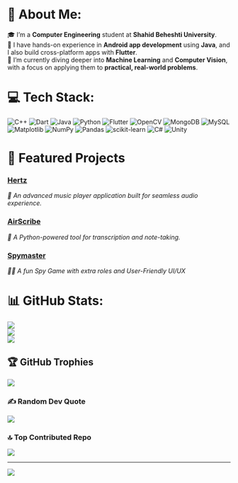 # 💫 About Me:
🎓 I’m a **Computer Engineering** student at **Shahid Beheshti University**.  
📱 I have hands-on experience in **Android app development** using **Java**, and I also build cross-platform apps with **Flutter**.  
🤖 I’m currently diving deeper into **Machine Learning** and **Computer Vision**, with a focus on applying them to **practical, real-world problems**.

# 💻 Tech Stack:
![C++](https://img.shields.io/badge/c++-%2300599C.svg?style=for-the-badge&logo=c%2B%2B&logoColor=white) ![Dart](https://img.shields.io/badge/dart-%230175C2.svg?style=for-the-badge&logo=dart&logoColor=white) ![Java](https://img.shields.io/badge/java-%23ED8B00.svg?style=for-the-badge&logo=openjdk&logoColor=white) ![Python](https://img.shields.io/badge/python-3670A0?style=for-the-badge&logo=python&logoColor=ffdd54) ![Flutter](https://img.shields.io/badge/Flutter-%2302569B.svg?style=for-the-badge&logo=Flutter&logoColor=white) ![OpenCV](https://img.shields.io/badge/opencv-%23white.svg?style=for-the-badge&logo=opencv&logoColor=white) ![MongoDB](https://img.shields.io/badge/MongoDB-%234ea94b.svg?style=for-the-badge&logo=mongodb&logoColor=white)
 ![MySQL](https://img.shields.io/badge/mysql-4479A1.svg?style=for-the-badge&logo=mysql&logoColor=white) ![Matplotlib](https://img.shields.io/badge/Matplotlib-%23ffffff.svg?style=for-the-badge&logo=Matplotlib&logoColor=black) ![NumPy](https://img.shields.io/badge/numpy-%23013243.svg?style=for-the-badge&logo=numpy&logoColor=white) ![Pandas](https://img.shields.io/badge/pandas-%23150458.svg?style=for-the-badge&logo=pandas&logoColor=white) ![scikit-learn](https://img.shields.io/badge/scikit--learn-%23F7931E.svg?style=for-the-badge&logo=scikit-learn&logoColor=white) ![C#](https://img.shields.io/badge/c%23-%23239120.svg?style=for-the-badge&logo=csharp&logoColor=white) ![Unity](https://img.shields.io/badge/unity-%23000000.svg?style=for-the-badge&logo=unity&logoColor=white)

# 🚀 Featured Projects
### [Hertz](https://github.com/ArshaFrn/MusicPlayer)
*🎵 An advanced music player application built for seamless audio experience.*
### [AirScribe](https://github.com/ArshaFrn/AirScribe)
*📝 A Python-powered tool for transcription and note-taking.*
### [Spymaster](https://myket.ir/app/com.prospy.spymaster)
*🕵️‍♂️ A fun Spy Game with extra roles and User-Friendly UI/UX*

# 📊 GitHub Stats:
![](https://github-readme-stats.vercel.app/api?username=ArshaFrn&theme=aura&hide_border=false&include_all_commits=true&count_private=true)<br/>
![](https://nirzak-streak-stats.vercel.app/?user=ArshaFrn&theme=aura&hide_border=false)<br/>
![](https://github-readme-stats.vercel.app/api/top-langs/?username=ArshaFrn&theme=aura&hide_border=false&include_all_commits=true&count_private=true&layout=compact)

## 🏆 GitHub Trophies
![](https://github-profile-trophy.vercel.app/?username=ArshaFrn&theme=dark&no-frame=false&no-bg=true&margin-w=4)

### ✍️ Random Dev Quote
![](https://quotes-github-readme.vercel.app/api?type=horizontal&theme=radical)

### 🔝 Top Contributed Repo
![](https://github-contributor-stats.vercel.app/api?username=ArshaFrn&limit=5&theme=aura&combine_all_yearly_contributions=true)

---
[![](https://visitcount.itsvg.in/api?id=ArshaFrn&icon=0&color=0)](https://visitcount.itsvg.in)

<!-- Proudly created with GPRM ( https://gprm.itsvg.in ) -->
